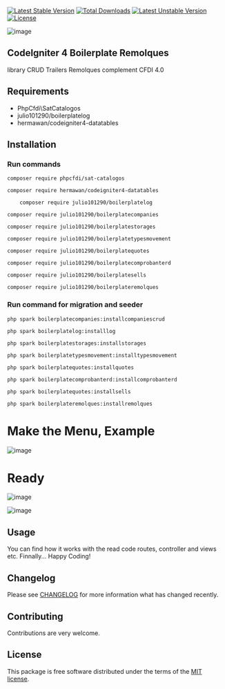 [![Latest Stable Version](https://poser.okvpn.org/julio101290/boilerplateremolques/v/stable)](https://packagist.org/packages/julio101290/boilerplateremolques) [![Total Downloads](https://poser.okvpn.org/julio101290/boilerplateremolques/downloads)](https://packagist.org/packages/julio101290/boilerplateremolques) [![Latest Unstable Version](https://poser.okvpn.org/julio101290/boilerplateremolques/v/unstable)](https://packagist.org/packages/julio101290/boilerplateremolques) [![License](https://poser.okvpn.org/julio101290/boilerplateremolques/license)](https://packagist.org/packages/julio101290/boilerplateremolques)

![image](https://github.com/user-attachments/assets/3aa98f16-c7e2-460c-8fda-f538cdb34aab)



## CodeIgniter 4 Boilerplate Remolques
library CRUD Trailers Remolques complement CFDI 4.0

## Requirements
* PhpCfdi\SatCatalogos
* julio101290/boilerplatelog
* hermawan/codeigniter4-datatables

## Installation

### Run commands
	
 	composer require phpcfdi/sat-catalogos

   	composer require hermawan/codeigniter4-datatables

    	composer require julio101290/boilerplatelog

	composer require julio101290/boilerplatecompanies

  	composer require julio101290/boilerplatestorages

	composer require julio101290/boilerplatetypesmovement

	composer require julio101290/boilerplatequotes

 	composer require julio101290/boilerplatecomprobanterd

 	composer require julio101290/boilerplatesells

  	composer require julio101290/boilerplateremolques


### Run command for migration and seeder

	php spark boilerplatecompanies:installcompaniescrud

 	php spark boilerplatelog:installlog

  	php spark boilerplatestorages:installstorages

	php spark boilerplatetypesmovement:installtypesmovement

	php spark boilerplatequotes:installquotes

 	php spark boilerplatecomprobanterd:installcomprobanterd

	php spark boilerplatequotes:installsells

 	php spark boilerplateremolques:installremolques

	

# Make the Menu, Example
![image](https://github.com/user-attachments/assets/e8922b6f-6afe-49b4-ad37-5eb82665c179)



# Ready

![image](https://github.com/user-attachments/assets/f059a131-b411-4855-971a-86098ac5af5f)

![image](https://github.com/user-attachments/assets/1497254f-16ad-4c42-b118-ee1f27df5bad)



Usage
-----
You can find how it works with the read code routes, controller and views etc. Finnally... Happy Coding!

Changelog
--------
Please see [CHANGELOG](CHANGELOG.md) for more information what has changed recently.

Contributing
------------
Contributions are very welcome.

License
-------

This package is free software distributed under the terms of the [MIT license](LICENSE.md).

